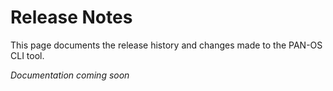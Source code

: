 # Release Notes

This page documents the release history and changes made to the PAN-OS CLI tool.

*Documentation coming soon*
